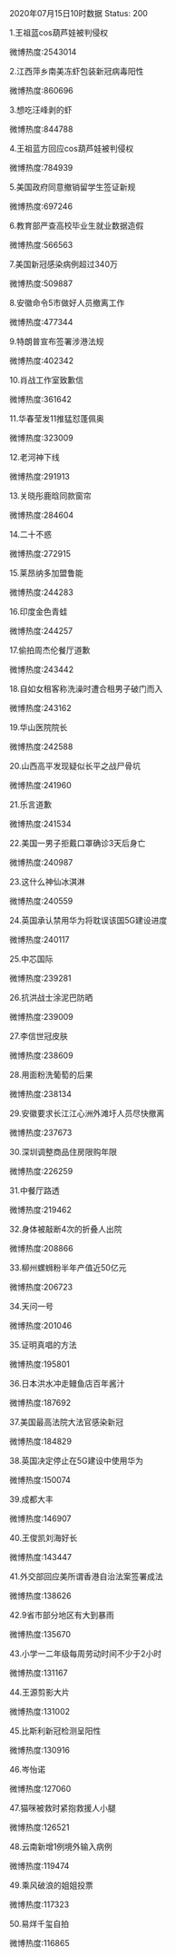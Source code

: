 2020年07月15日10时数据
Status: 200

1.王祖蓝cos葫芦娃被判侵权

微博热度:2543014

2.江西萍乡南美冻虾包装新冠病毒阳性

微博热度:860696

3.想吃汪峰剥的虾

微博热度:844788

4.王祖蓝方回应cos葫芦娃被判侵权

微博热度:784939

5.美国政府同意撤销留学生签证新规

微博热度:697246

6.教育部严查高校毕业生就业数据造假

微博热度:566563

7.美国新冠感染病例超过340万

微博热度:509887

8.安徽命令5市做好人员撤离工作

微博热度:477344

9.特朗普宣布签署涉港法规

微博热度:402342

10.肖战工作室致歉信

微博热度:361642

11.华春莹发11推猛怼蓬佩奥

微博热度:323009

12.老河神下线

微博热度:291913

13.关晓彤鹿晗同款窗帘

微博热度:284604

14.二十不惑

微博热度:272915

15.莱昂纳多加盟鲁能

微博热度:244283

16.印度金色青蛙

微博热度:244257

17.偷拍周杰伦餐厅道歉

微博热度:243442

18.自如女租客称洗澡时遭合租男子破门而入

微博热度:243162

19.华山医院院长

微博热度:242588

20.山西高平发现疑似长平之战尸骨坑

微博热度:241960

21.乐言道歉

微博热度:241534

22.美国一男子拒戴口罩确诊3天后身亡

微博热度:240987

23.这什么神仙冰淇淋

微博热度:240559

24.英国承认禁用华为将耽误该国5G建设进度

微博热度:240117

25.中芯国际

微博热度:239281

26.抗洪战士涂泥巴防晒

微博热度:239009

27.李信世冠皮肤

微博热度:238609

28.用面粉洗葡萄的后果

微博热度:238134

29.安徽要求长江江心洲外滩圩人员尽快撤离

微博热度:237673

30.深圳调整商品住房限购年限

微博热度:226259

31.中餐厅路透

微博热度:219462

32.身体被敲断4次的折叠人出院

微博热度:208866

33.柳州螺蛳粉半年产值近50亿元

微博热度:206723

34.天问一号

微博热度:201046

35.证明真唱的方法

微博热度:195801

36.日本洪水冲走鳗鱼店百年酱汁

微博热度:187692

37.美国最高法院大法官感染新冠

微博热度:184829

38.英国决定停止在5G建设中使用华为

微博热度:150074

39.成都大丰

微博热度:146907

40.王俊凯刘海好长

微博热度:143447

41.外交部回应美所谓香港自治法案签署成法

微博热度:138626

42.9省市部分地区有大到暴雨

微博热度:135670

43.小学一二年级每周劳动时间不少于2小时

微博热度:131167

44.王源剪影大片

微博热度:131002

45.比斯利新冠检测呈阳性

微博热度:130916

46.岑怡诺

微博热度:127060

47.猫咪被救时紧抱救援人小腿

微博热度:126521

48.云南新增1例境外输入病例

微博热度:119474

49.乘风破浪的姐姐投票

微博热度:117323

50.易烊千玺自拍

微博热度:116865

